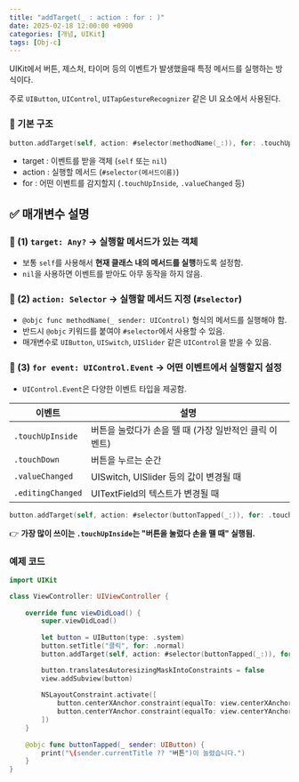 ```yaml
---
title: "addTarget(_ : action : for : )"
date: 2025-02-18 12:00:00 +0900
categories: [개념, UIKit]
tags: [Obj-c]
---
```


UIKit에서 버튼, 제스처, 타이머 등의 이벤트가 발생했을때 특정 메서드를 실행하는 방식이다.

주로 `UIButton`, `UIControl`, `UITapGestureRecognizer` 같은 UI 요소에서 사용된다.

### 🚧 기본 구조

```swift
button.addTarget(self, action: #selector(methodName(_:)), for: .touchUpInside)
```

- target : 이벤트를 받을 객체 (`self` 또는 `nil`)
- action : 실행할 메서드 (`#selector(메서드이름)`)
- for : 어떤 이벤트를 감지할지 (`.touchUpInside`, `.valueChanged` 등)

## **✅ 매개변수 설명**

### **🔹 (1) `target: Any?` → 실행할 메서드가 있는 객체**

- 보통 `self`를 사용해서 **현재 클래스 내의 메서드를 실행**하도록 설정함.
- `nil`을 사용하면 이벤트를 받아도 아무 동작을 하지 않음.

### **🔹 (2) `action: Selector` → 실행할 메서드 지정 (`#selector`)**

- `@objc func methodName(_ sender: UIControl)` 형식의 메서드를 실행해야 함.
- 반드시 `@objc` 키워드를 붙여야 `#selector`에서 사용할 수 있음.
- 매개변수로 `UIButton`, `UISwitch`, `UISlider` 같은 `UIControl`을 받을 수 있음.

### **🔹 (3) `for event: UIControl.Event` → 어떤 이벤트에서 실행할지 설정**

- `UIControl.Event`은 다양한 이벤트 타입을 제공함.

| 이벤트 | 설명 |
| --- | --- |
| `.touchUpInside` | 버튼을 눌렀다가 손을 뗄 때 (가장 일반적인 클릭 이벤트) |
| `.touchDown` | 버튼을 누르는 순간 |
| `.valueChanged` | UISwitch, UISlider 등의 값이 변경될 때 |
| `.editingChanged` | UITextField의 텍스트가 변경될 때 |

```swift
button.addTarget(self, action: #selector(buttonTapped(_:)), for: .touchUpInside) ✅
```

👉 **가장 많이 쓰이는 `.touchUpInside`는 "버튼을 눌렀다 손을 뗄 때" 실행됨.**

### 예제 코드

```swift
import UIKit

class ViewController: UIViewController {
    
    override func viewDidLoad() {
        super.viewDidLoad()
        
        let button = UIButton(type: .system)
        button.setTitle("클릭", for: .normal)
        button.addTarget(self, action: #selector(buttonTapped(_:)), for: .touchUpInside)

        button.translatesAutoresizingMaskIntoConstraints = false
        view.addSubview(button)
        
        NSLayoutConstraint.activate([
            button.centerXAnchor.constraint(equalTo: view.centerXAnchor),
            button.centerYAnchor.constraint(equalTo: view.centerYAnchor)
        ])
    }
    
    @objc func buttonTapped(_ sender: UIButton) {
        print("\(sender.currentTitle ?? "버튼")이 눌렸습니다.")
    }
}

```




